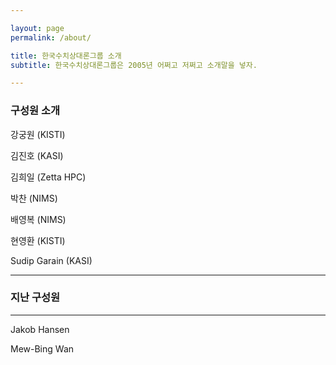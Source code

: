 ```yaml
---

layout: page
permalink: /about/

title: 한국수치상대론그룹 소개
subtitle: 한국수치상대론그룹은 2005년 어쩌고 저쩌고 소개말을 넣자.

---
```


### 구성원 소개

강궁원 (KISTI)

김진호 (KASI)

김희일 (Zetta HPC)

박찬 (NIMS)

배영복 (NIMS)

현영환 (KISTI)

Sudip Garain (KASI)

---

### 지난 구성원

---

Jakob Hansen

Mew-Bing Wan

